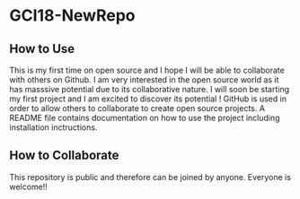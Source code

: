# GCI18-NewRepo

## How to Use

This is my first time on open source and I hope I will be able to collaborate with others on Github. I am very interested in the open source world as it has masssive potential due to its collaborative nature. I will soon be starting my first project and I am excited to discover its potential ! GitHub is used in order to allow others to collaborate to create open source projects. A README file contains documentation on how to use the project including installation inctructions.

## How to Collaborate

This repository is public and therefore can be joined by anyone. Everyone is welcome!!




